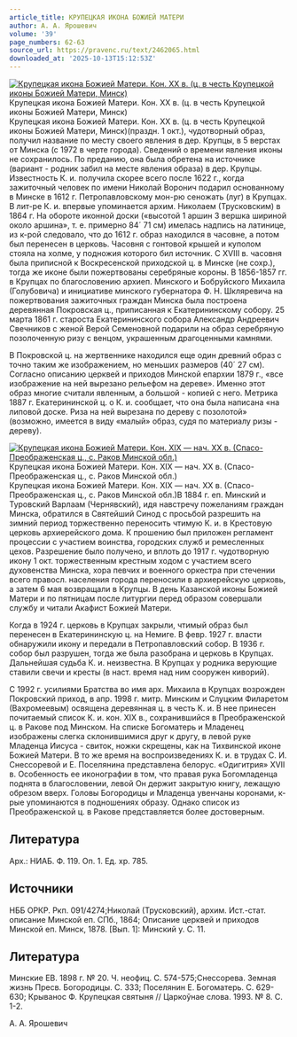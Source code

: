```yaml
---
article_title: КРУПЕЦКАЯ ИКОНА БОЖИЕЙ МАТЕРИ
author: А. А. Ярошевич
volume: '39'
page_numbers: 62-63
source_url: https://pravenc.ru/text/2462065.html
downloaded_at: '2025-10-13T15:12:53Z'
---
```


[![Крупецкая икона Божией Матери. Кон. ХХ в. (ц. в честь Крупецкой иконы Божией Матери, Минск)](https://pravenc.ru/data/2019/08/18/1236504057/i200.jpg "Кликните для увеличения картинки")](https://pravenc.ru/data/2019/08/18/1236504057/i400.jpg)Крупецкая икона Божией Матери. Кон. ХХ в. (ц. в честь Крупецкой иконы Божией Матери, Минск)  
Крупецкая икона Божией Матери. Кон. ХХ в. (ц. в честь Крупецкой иконы Божией Матери, Минск)(праздн. 1 окт.), чудотворный образ, получил название по месту своего явления в дер. Крупцы, в 5 верстах от Минска (с 1972 в черте города). Сведений о времени явления иконы не сохранилось. По преданию, она была обретена на источнике (вариант - родник забил на месте явления образа) в дер. Крупцы. Известность К. и. получила скорее всего после 1622 г., когда зажиточный человек по имени Николай Воронич подарил основанному в Минске в 1612 г. Петропавловскому мон-рю сеножать (луг) в Крупцах. В лит-ре К. и. впервые упоминается архим. Николаем (Трусковским) в 1864 г. На обороте иконной доски («высотой 1 аршин 3 вершка шириной около аршина», т. е. примерно 84´
71 см) имелась надпись на латинице, из к-рой следовало, что до 1612 г. образ находился в часовне, а потом был перенесен в церковь. Часовня с гонтовой крышей и куполом стояла на холме, у подножия которого бил источник. С XVIII в. часовня была приписной к Воскресенской приходской ц. в Минске (не сохр.), тогда же иконе были пожертвованы серебряные короны. В 1856-1857 гг. в Крупцах по благословению архиеп. Минского и Бобруйского Михаила (Голубовича) и инициативе минского губернатора Ф. Н. Шкляревича на пожертвования зажиточных граждан Минска была построена деревянная Покровская ц., приписанная к Екатерининскому собору. 25 марта 1861 г. староста Екатерининского собора Александр Андреевич Свечников с женой Верой Семеновной подарили на образ серебряную позолоченную ризу с венцом, украшенным драгоценными камнями.

В Покровской ц. на жертвеннике находился еще один древний образ с точно таким же изображением, но меньших размеров (40´
27 см). Согласно описанию церквей и приходов Минской епархии 1879 г., «все изображение на ней вырезано рельефом на дереве». Именно этот образ многие считали явленным, а большой - копией с него. Метрика 1887 г. Екатерининской ц. о К. и. сообщает, что она была написана «на липовой доске. Риза на ней вырезана по дереву с позолотой» (возможно, имеется в виду «малый» образ, судя по материалу ризы - дереву).

[![Крупецкая икона Божией Матери. Кон. XIX — нач. ХХ в. (Спасо-Преображенская ц., с. Раков Минской обл.)](https://pravenc.ru/data/2019/08/18/1236503864/i200.jpg "Кликните для увеличения картинки")](https://pravenc.ru/data/2019/08/18/1236503864/i400.jpg)Крупецкая икона Божией Матери. Кон. XIX — нач. ХХ в. (Спасо-Преображенская ц., с. Раков Минской обл.)  
Крупецкая икона Божией Матери. Кон. XIX — нач. ХХ в. (Спасо-Преображенская ц., с. Раков Минской обл.)В 1884 г. еп. Минский и Туровский Варлаам (Чернявский), идя навстречу пожеланиям граждан Минска, обратился в Святейший Синод с просьбой разрешить на зимний период торжественно переносить чтимую К. и. в Крестовую церковь архиерейского дома. К прошению был приложен регламент процессии с участием воинства, городских служб и ремесленных цехов. Разрешение было получено, и вплоть до 1917 г. чудотворную икону 1 окт. торжественным крестным ходом с участием всего духовенства Минска, хора певчих и военного оркестра при стечении всего правосл. населения города переносили в архиерейскую церковь, а затем 6 мая возвращали в Крупцы. В день Казанской иконы Божией Матери и по пятницам после литургии перед образом совершали службу и читали Акафист Божией Матери.

Когда в 1924 г. церковь в Крупцах закрыли, чтимый образ был перенесен в Екатерининскую ц. на Немиге. В февр. 1927 г. власти обнаружили икону и передали в Петропавловский собор. В 1936 г. собор был разрушен, тогда же была разобрана и церковь в Крупцах. Дальнейшая судьба К. и. неизвестна. В Крупцах у родника верующие ставили свечи и кресты (в наст. время над ним сооружен киворий).

С 1992 г. усилиями Братства во имя арх. Михаила в Крупцах возрожден Покровский приход, в апр. 1998 г. митр. Минским и Слуцким Филаретом (Вахромеевым) освящена деревянная ц. в честь К. и. В нее принесен почитаемый список К. и. кон. XIX в., сохранившийся в Преображенской ц. в Ракове под Минском. На списке Богоматерь и Младенец изображены слегка склонившимися друг к другу, в левой руке Младенца Иисуса - свиток, ножки скрещены, как на Тихвинской иконе Божией Матери. В то же время на воспроизведениях К. и. в трудах С. И. Снессоревой и Е. Поселянина представлена белорус. «Одигитрия» XVII в. Особенность ее иконографии в том, что правая рука Богомладенца поднята в благословении, левой Он держит закрытую книгу, лежащую обрезом вверх. Головы Богородицы и Младенца увенчаны коронами, к-рые упоминаются в подношениях образу. Однако список из Преображенской ц. в Ракове представляется более достоверным.

## Литература

Арх.: НИАБ. Ф. 119. Оп. 1. Ед. хр. 785.

## Источники

НББ ОРКР. Ркп. 091/4274;Николай (Трусковский), архим. Ист.-стат. описание Минской еп. СПб., 1864; Описание церквей и приходов Минской еп. Минск, 1878. [Вып. 1]: Минский у. С. 11.

## Литература

Минские ЕВ. 1898 г. № 20. Ч. неофиц. С. 574-575;Снессорева. Земная жизнь Пресв. Богородицы. С. 333; Поселянин Е. Богоматерь. С. 629-630; Крыванос Ф. Крупецкая святыня // Царкоўнае слова. 1993. № 8. С. 1-2.

А. А. Ярошевич

